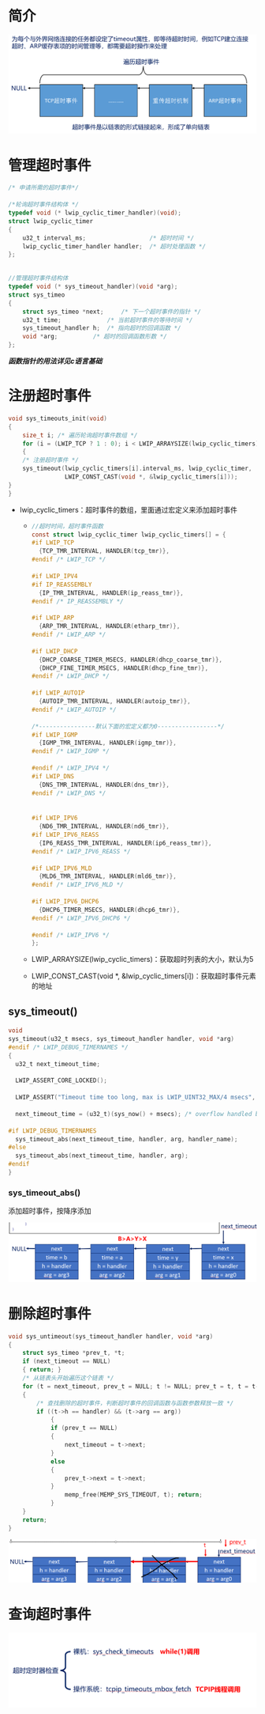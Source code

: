 # 简介

![image-20250427151830692](https://raw.githubusercontent.com/ZhangZhen-huia/Note/main/img/202504271518748.png)

# 管理超时事件

```c
/* 申请所需的超时事件*/

/*轮询超时事件结构体 */
typedef void (* lwip_cyclic_timer_handler)(void); 
struct lwip_cyclic_timer 
{ 
	u32_t interval_ms; 					/* 超时时间 */ 
	lwip_cyclic_timer_handler handler; 	/* 超时处理函数 */ 
};
```

```c

//管理超时事件结构体
typedef void (* sys_timeout_handler)(void *arg); 
struct sys_timeo 
{ 
    struct sys_timeo *next; 	/* 下一个超时事件的指针 */ 
    u32_t time; 			/* 当前超时事件的等待时间 */ 
    sys_timeout_handler h; 	/* 指向超时的回调函数 */ 
    void *arg; 			/* 超时的回调函数形数 */ 
};

```

***函数指针的用法详见c语言基础***

# 注册超时事件

```c
void sys_timeouts_init(void) 
{ 
    size_t i; /* 遍历轮询超时事件数组 */ 
    for (i = (LWIP_TCP ? 1 : 0); i < LWIP_ARRAYSIZE(lwip_cyclic_timers); i++) 
    { 
    /* 注册超时事件 */ 
    sys_timeout(lwip_cyclic_timers[i].interval_ms, lwip_cyclic_timer,
                LWIP_CONST_CAST(void *, &lwip_cyclic_timers[i])); 
} 
}
```

- lwip_cyclic_timers：超时事件的数组，里面通过宏定义来添加超时事件

  - ```c
    //超时时间，超时事件函数
    const struct lwip_cyclic_timer lwip_cyclic_timers[] = {
    #if LWIP_TCP
      {TCP_TMR_INTERVAL, HANDLER(tcp_tmr)},
    #endif /* LWIP_TCP */
        
    #if LWIP_IPV4
    #if IP_REASSEMBLY
      {IP_TMR_INTERVAL, HANDLER(ip_reass_tmr)},
    #endif /* IP_REASSEMBLY */
        
    #if LWIP_ARP
      {ARP_TMR_INTERVAL, HANDLER(etharp_tmr)},
    #endif /* LWIP_ARP */
        
    #if LWIP_DHCP
      {DHCP_COARSE_TIMER_MSECS, HANDLER(dhcp_coarse_tmr)},
      {DHCP_FINE_TIMER_MSECS, HANDLER(dhcp_fine_tmr)},
    #endif /* LWIP_DHCP */
        
    #if LWIP_AUTOIP
      {AUTOIP_TMR_INTERVAL, HANDLER(autoip_tmr)},
    #endif /* LWIP_AUTOIP */
    
    /*----------------默认下面的宏定义都为0-----------------*/
    #if LWIP_IGMP
      {IGMP_TMR_INTERVAL, HANDLER(igmp_tmr)},
    #endif /* LWIP_IGMP */
        
    #endif /* LWIP_IPV4 */
    #if LWIP_DNS
      {DNS_TMR_INTERVAL, HANDLER(dns_tmr)},
    #endif /* LWIP_DNS */
        
        
    #if LWIP_IPV6
      {ND6_TMR_INTERVAL, HANDLER(nd6_tmr)},
    #if LWIP_IPV6_REASS
      {IP6_REASS_TMR_INTERVAL, HANDLER(ip6_reass_tmr)},
    #endif /* LWIP_IPV6_REASS */
        
    #if LWIP_IPV6_MLD
      {MLD6_TMR_INTERVAL, HANDLER(mld6_tmr)},
    #endif /* LWIP_IPV6_MLD */
        
    #if LWIP_IPV6_DHCP6
      {DHCP6_TIMER_MSECS, HANDLER(dhcp6_tmr)},
    #endif /* LWIP_IPV6_DHCP6 */
        
    #endif /* LWIP_IPV6 */
    };
    ```

  - LWIP_ARRAYSIZE(lwip_cyclic_timers)：获取超时列表的大小，默认为5

  - LWIP_CONST_CAST(void *, &lwip_cyclic_timers[i])：获取超时事件元素的地址

## sys_timeout()

```c
void
sys_timeout(u32_t msecs, sys_timeout_handler handler, void *arg)
#endif /* LWIP_DEBUG_TIMERNAMES */
{
  u32_t next_timeout_time;

  LWIP_ASSERT_CORE_LOCKED();

  LWIP_ASSERT("Timeout time too long, max is LWIP_UINT32_MAX/4 msecs", msecs <= (LWIP_UINT32_MAX / 4));

  next_timeout_time = (u32_t)(sys_now() + msecs); /* overflow handled by TIME_LESS_THAN macro */ 

#if LWIP_DEBUG_TIMERNAMES
  sys_timeout_abs(next_timeout_time, handler, arg, handler_name);
#else
  sys_timeout_abs(next_timeout_time, handler, arg);
#endif
}
```

### sys_timeout_abs()

添加超时事件，按降序添加

![image-20250427155215909](https://raw.githubusercontent.com/ZhangZhen-huia/Note/main/img/202504271552971.png)

# 删除超时事件

```c
void sys_untimeout(sys_timeout_handler handler, void *arg) 
{ 
    struct sys_timeo *prev_t, *t; 
    if (next_timeout == NULL) 
    { return; } 
    /* 从链表头开始遍历这个链表 */ 
    for (t = next_timeout, prev_t = NULL; t != NULL; prev_t = t, t = t->next)
    { 
        /* 查找删除的超时事件，判断超时事件的回调函数与函数参数释放一致 */ 
        if ((t->h == handler) && (t->arg == arg)) 
            { 
            if (prev_t == NULL)
            { 
                next_timeout = t->next;
            } 
            else 
            { 
                prev_t->next = t->next;
            } 
                memp_free(MEMP_SYS_TIMEOUT, t); return; 
            } 
	} 
	return; 
}
```

![image-20250427155714458](https://raw.githubusercontent.com/ZhangZhen-huia/Note/main/img/202504271557514.png)

# 查询超时事件

![image-20250427155721852](https://raw.githubusercontent.com/ZhangZhen-huia/Note/main/img/202504271557912.png)

